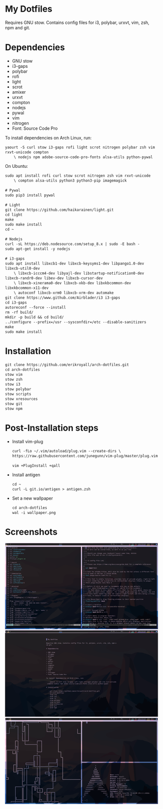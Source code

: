 # My Dotfiles

Requires GNU stow. Contains config files for i3, polybar, urxvt, vim, zsh, npm and git.

# Dependencies

- GNU stow
- i3-gaps
- polybar
- rofi
- light
- scrot
- amixer
- urxvt
- compton
- nodejs
- pywal
- vim
- nitrogen
- Font: Source Code Pro

To install dependencies on Arch Linux, run:

    yaourt -S curl stow i3-gaps rofi light scrot nitrogen polybar zsh vim rxvt-unicode compton
        \ nodejs npm adobe-source-code-pro-fonts alsa-utils python-pywal

On Ubuntu:

    sudo apt install rofi curl stow scrot nitrogen zsh vim rxvt-unicode
        \ compton alsa-utils python3 python3-pip imagemagick
    
    # Pywal
    sudo pip3 install pywal
    
    # Light
    git clone https://github.com/haikarainen/light.git
    cd light
    make
    sudo make install
    cd ~
    
    # Nodejs
    curl -sL https://deb.nodesource.com/setup_8.x | sudo -E bash -
    sudo apt-get install -y nodejs
    
    # i3-gaps
    sudo apt install libxcb1-dev libxcb-keysyms1-dev libpango1.0-dev libxcb-util0-dev
        \ libxcb-icccm4-dev libyajl-dev libstartup-notification0-dev libxcb-randr0-dev libev-dev libxcb-cursor-dev 
        \ libxcb-xinerama0-dev libxcb-xkb-dev libxkbcommon-dev libxkbcommon-x11-dev 
        \ autoconf libxcb-xrm0 libxcb-xrm-dev automake
    git clone https://www.github.com/Airblader/i3 i3-gaps
    cd i3-gaps
    autoreconf --force --install
    rm -rf build/
    mkdir -p build && cd build/
    ../configure --prefix=/usr --sysconfdir=/etc --disable-sanitizers
    make
    sudo make install


# Installation

    git clone https://github.com/erikroyall/arch-dotfiles.git
    cd arch-dotfiles
    stow vim
    stow zsh
    stow i3
    stow polybar
    stow scripts
    stow xresources
    stow git
    stow npm

# Post-Installation steps

- Install vim-plug

      curl -fLo ~/.vim/autoload/plug.vim --create-dirs \
      https://raw.githubusercontent.com/junegunn/vim-plug/master/plug.vim

      vim +PlugInstall +qall

- Install antigen

      cd ~
      curl -L git.io/antigen > antigen.zsh

- Set a new wallpaper

      cd arch-dotfiles
      wal -i wallpaper.png

# Screenshots

![1.png](screenshots/1.png)
![2.png](screenshots/2.png)
![3.png](screenshots/3.png)

